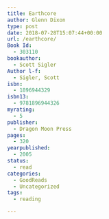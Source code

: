 ```yaml
---
title: Earthcore
author: Glenn Dixon
type: post
date: 2018-07-28T15:07:44+00:00
url: /earthcore/
Book Id:
  - 303110
bookauthor:
  - Scott Sigler
Author l-f:
  - Sigler, Scott
isbn:
  - 1896944329
isbn13:
  - 9781896944326
myrating:
  - 5
publisher:
  - Dragon Moon Press
pages:
  - 320
yearpublished:
  - 2005
status:
  - read
categories:
  - GoodReads
  - Uncategorized
tags:
  - reading

---
```

